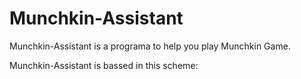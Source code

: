 # Munchkin-Assistant
Munchkin-Assistant is a programa to help you play Munchkin Game.

Munchkin-Assistant is bassed in this scheme:
